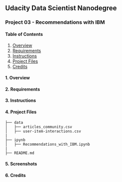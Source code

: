 ## Udacity Data Scientist Nanodegree

### Project 03 - Recommendations with IBM

#### Table of Contents
1. [Overview](#summary)
2. [Requirements](#requirements)
3. [Instructions](#instructions)
4. [Project Files](#project_files)
5. [Credits](#credits)

#### 1. Overview <a name="summary"></a>

 

#### 2. Requirements <a name="requirements"></a> 



#### 3. Instructions <a name="instructions"></a>


#### 4. Project Files <a name="project_files"></a>
	
	├── data
	│   ├── articles_community.csv
	│   ├── user-item-interactions.csv
	|
	├── ipynb
	│   ├── Recommendations_with_IBM.ipynb
	|
	├── README.md		
    
#### 5. Screenshots <a name="screenshots"></a>
 

#### 6. Credits <a name="credits"></a>

